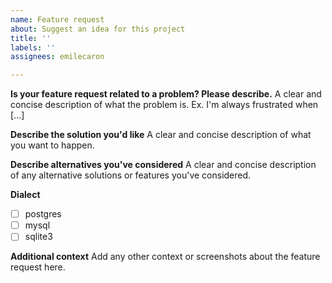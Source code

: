 ```yaml
---
name: Feature request
about: Suggest an idea for this project
title: ''
labels: ''
assignees: emilecaron

---
```


**Is your feature request related to a problem? Please describe.**
A clear and concise description of what the problem is. Ex. I'm always frustrated when [...]

**Describe the solution you'd like**
A clear and concise description of what you want to happen.

**Describe alternatives you've considered**
A clear and concise description of any alternative solutions or features you've considered.

**Dialect**
- [ ] postgres
- [ ] mysql
- [ ] sqlite3

**Additional context**
Add any other context or screenshots about the feature request here.
